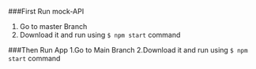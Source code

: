 ###First Run mock-API
  1. Go to master Branch
  2. Download it and run using `$ npm start` command
  
###Then Run App
  1.Go to Main Branch
  2.Download it and run using `$ npm start` command
